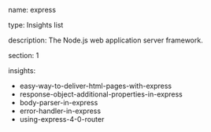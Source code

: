 name: express

type: Insights list

description: The Node.js web application server framework.

section: 1

insights:
  - easy-way-to-deliver-html-pages-with-express
  - response-object-additional-properties-in-express
  - body-parser-in-express
  - error-handler-in-express
  - using-express-4-0-router
